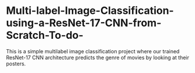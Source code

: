 # Multi-label-Image-Classification-using-a-ResNet-17-CNN-from-Scratch-To-do-
This is a simple multilabel image classification project where our trained ResNet-17 CNN architecture predicts the genre of movies by looking at their posters.
